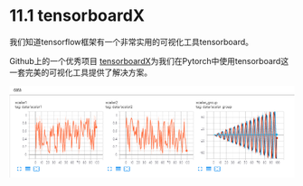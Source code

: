 # 11.1 tensorboardX

我们知道tensorflow框架有一个非常实用的可视化工具tensorboard。

Github上的一个优秀项目 [tensorboardX](https://github.com/lanpa/tensorboardX)为我们在Pytorch中使用tensorboard这一套完美的可视化工具提供了解决方案。

![scalar.png](../../markdown_imgs/11.1_scalar.png)

